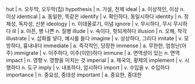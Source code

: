 hut	| n. 오두막, 오두막(집)
hypothesis	| n. 가설, 전제
ideal	| a. 이상적인, 이상 n. 이상
identical	| a. 동일한, 똑같은
identify	| v. 확인하다, 동일시하다
identity	| n. 정체성, 독자성, 신분
ideology	| n. 이데올로기, 이념
ignore	| v. 무시하다, 무시 무시하다
ill	| a. 아픈, 병 나쁜 n. 질병
illude	| v. 속이다, 헛되게하다
illusion	| n. 오해, 착각
illustrate	| v. 삽화를 넣다, 예시를 들다
imagine	| v. 상상하다, 그리다
imitate	| v. 모방하다, 흉내내다
immediate	| a. 즉각적인, 당장한
immense	| a. 무한한, 엄청난(아주)
immigrate	| v. 이주하다, 이주(이민)하다
immune	| a. 면역성이 있는 n. 면역
impact	| n. 영향 v. 영향을 미치는 것
imperial	| a. 제국의, 황제의
implement	| v. 시행하다 n. 도구
imply	| v. 내포하다, 암시하다
import	| v. 수입을 v. 수입하다
importance	| n. 중요성, 중대성
important	| a. 중요한, 중대한
